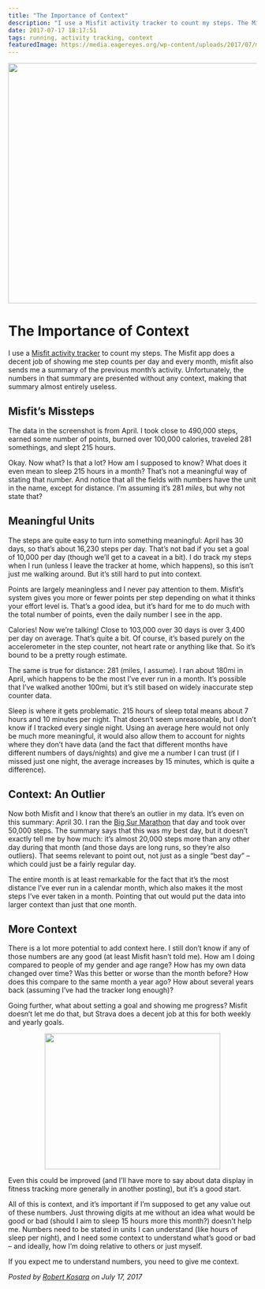 ```yaml
---
title: "The Importance of Context"
description: "I use a Misfit activity tracker to count my steps. The Misfit app does a decent job of showing me step counts per day and every month, misfit also sends me a summary of the previous month’s activity. Unfortunately, the numbers in that summary are presented without any context, making that summary almost entirely useless."
date: 2017-07-17 18:17:51
tags: running, activity tracking, context
featuredImage: https://media.eagereyes.org/wp-content/uploads/2017/07/misfit-april.png
---
```


<p align="center"><img src="https://media.eagereyes.org/wp-content/uploads/2017/07/misfit-april.png" width="600" height="486" /></p>

# The Importance of Context

I use a <a href="http://misfit.com/">Misfit activity tracker</a> to count my steps. The Misfit app does a decent job of showing me step counts per day and every month, misfit also sends me a summary of the previous month’s activity. Unfortunately, the numbers in that summary are presented without any context, making that summary almost entirely useless.

## Misfit’s Missteps

The data in the screenshot is from April. I took close to 490,000 steps, earned some number of points, burned over 100,000 calories, traveled 281 somethings, and slept 215 hours.

Okay. Now what? Is that a lot? How am I supposed to know? What does it even mean to sleep 215 hours in a month? That’s not a meaningful way of stating that number. And notice that all the fields with numbers have the unit in the name, except for distance. I’m assuming it’s 281 <em>miles</em>, but why not state that?

## Meaningful Units

The steps are quite easy to turn into something meaningful: April has 30 days, so that’s about 16,230 steps per day. That’s not bad if you set a goal of 10,000 per day (though we’ll get to a caveat in a bit). I do track my steps when I run (unless I leave the tracker at home, which happens), so this isn’t just me walking around. But it’s still hard to put into context.

Points are largely meaningless and I never pay attention to them. Misfit’s system gives you more or fewer points per step depending on what it thinks your effort level is. That’s a good idea, but it’s hard for me to do much with the total number of points, even the daily number I see in the app.

Calories! Now we’re talking! Close to 103,000 over 30 days is over 3,400 per day on average. That’s quite a bit. Of course, it’s based purely on the accelerometer in the step counter, not heart rate or anything like that. So it’s bound to be a pretty rough estimate.

The same is true for distance: 281 (miles, I assume). I ran about 180mi in April, which happens to be the most I’ve ever run in a month. It’s possible that I’ve walked another 100mi, but it’s still based on widely inaccurate step counter data.

Sleep is where it gets problematic. 215 hours of sleep total means about 7 hours and 10 minutes per night. That doesn’t seem unreasonable, but I don’t know if I tracked every single night. Using an average here would not only be much more meaningful, it would also allow them to account for nights where they don’t have data (and the fact that different months have different numbers of days/nights) and give me a number I can trust (if I missed just one night, the average increases by 15 minutes, which is quite a difference).

## Context: An Outlier

Now both Misfit and I know that there’s an outlier in my data. It’s even on this summary: April 30. I ran the <a href="http://bsim.org/">Big Sur Marathon</a> that day and took over 50,000 steps. The summary says that this was my best day, but it doesn’t exactly tell me by how much: it’s almost 20,000 steps more than any other day during that month (and those days are long runs, so they’re also outliers). That seems relevant to point out, not just as a single “best day” – which could just be a fairly regular day.

The entire month is at least remarkable for the fact that it’s the most distance I’ve ever run in a calendar month, which also makes it the most steps I’ve ever taken in a month. Pointing that out would put the data into larger context than just that one month.

## More Context

There is a lot more potential to add context here. I still don’t know if any of those numbers are any good (at least Misfit hasn’t told me). How am I doing compared to people of my gender and age range? How has my own data changed over time? Was this better or worse than the month before? How does this compare to the same month a year ago? How about several years back (assuming I’ve had the tracker long enough)?

Going further, what about setting a goal and showing me progress? Misfit doesn’t let me do that, but Strava does a decent job at this for both weekly and yearly goals.

<p align="center"><img class="aligncenter wp-image-10144" src="https://media.eagereyes.org/wp-content/uploads/2017/07/strava-goals.png" alt="" width="356" height="275" /></p>

Even this could be improved (and I’ll have more to say about data display in fitness tracking more generally in another posting), but it’s a good start.

All of this is context, and it’s important if I’m supposed to get any value out of these numbers. Just throwing digits at me without an idea what would be good or bad (should I aim to sleep 15 hours more this month?) doesn’t help me. Numbers need to be stated in units I can understand (like hours of sleep per night), and I need some context to understand what’s good or bad – and ideally, how I’m doing relative to others or just myself.

If you expect me to understand numbers, you need to give me context.


_Posted by <a href="/about">Robert Kosara</a> on July 17, 2017_


